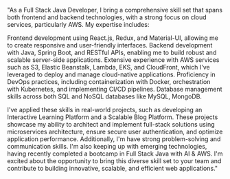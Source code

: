 "As a Full Stack Java Developer, I bring a comprehensive skill set that spans both frontend and backend technologies, with a strong focus on cloud services, particularly AWS. My expertise includes:

Frontend development using React.js, Redux, and Material-UI, allowing me to create responsive and user-friendly interfaces.
Backend development with Java, Spring Boot, and RESTful APIs, enabling me to build robust and scalable server-side applications.
Extensive experience with AWS services such as S3, Elastic Beanstalk, Lambda, EKS, and CloudFront, which I've leveraged to deploy and manage cloud-native applications.
Proficiency in DevOps practices, including containerization with Docker, orchestration with Kubernetes, and implementing CI/CD pipelines.
Database management skills across both SQL and NoSQL databases like MySQL, MongoDB.

I've applied these skills in real-world projects, such as developing an Interactive Learning Platform and a Scalable Blog Platform. These projects showcase my ability to architect and implement full-stack solutions using microservices architecture, ensure secure user authentication, and optimize application performance.
Additionally, I'm have strong problem-solving and communication skills. I'm also keeping up with emerging technologies, having recently completed a bootcamp in Full Stack Java with AI & AWS.
I'm excited about the opportunity to bring this diverse skill set to your team and contribute to building innovative, scalable, and efficient web applications."
